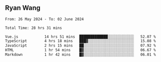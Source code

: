 ## Ryan Wang

<!--START_SECTION:waka-->

```txt
From: 26 May 2024 - To: 02 June 2024

Total Time: 28 hrs 31 mins

Vue.js            14 hrs 51 mins  █████████████░░░░░░░░░░░░   52.07 %
TypeScript        4 hrs 18 mins   ███▓░░░░░░░░░░░░░░░░░░░░░   15.08 %
JavaScript        2 hrs 15 mins   ██░░░░░░░░░░░░░░░░░░░░░░░   07.92 %
HTML              1 hr 54 mins    █▓░░░░░░░░░░░░░░░░░░░░░░░   06.67 %
Markdown          1 hr 42 mins    █▓░░░░░░░░░░░░░░░░░░░░░░░   06.01 %
```

<!--END_SECTION:waka-->
